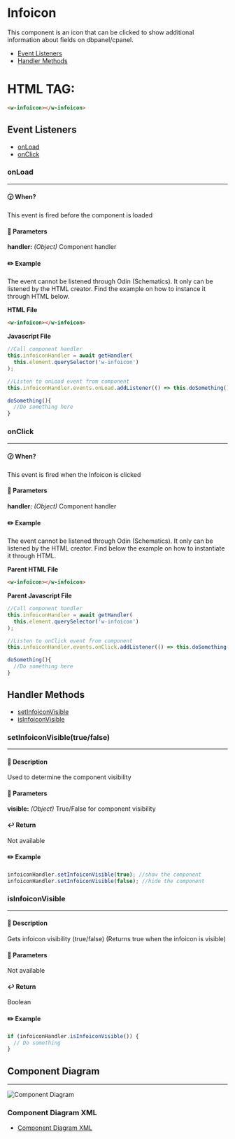 # Infoicon

This component is an icon that can be clicked to show additional information about fields on
dbpanel/cpanel.

- [Event Listeners](#Event-Listeners)
- [Handler Methods](#Handler-Methods)

#####

# HTML TAG:

```html
<w-infoicon></w-infoicon>
```

## Event Listeners

- [onLoad](#onLoad)
- [onClick](#onClick)

### onLoad

---

#### :clock230: When?

This event is fired before the component is loaded

#### :bookmark_tabs: Parameters

**handler:** _(Object)_ Component handler <br>

#### :pencil2: Example
The event cannot be listened through Odin (Schematics).
It only can be listened by the HTML creator. Find the example on how to instance it through HTML below.

<b>HTML File</b>

```html
<w-infoicon></w-infoicon>
```

<b>Javascript File</b>

```javascript
//Call component handler
this.infoiconHandler = await getHandler(
  this.element.querySelector('w-infoicon')
);

//Listen to onLoad event from component
this.infoiconHandler.events.onLoad.addListener(() => this.doSomething());

doSomething(){
  //Do something here
}
```

### onClick

---

#### :clock230: When?

This event is fired when the Infoicon is clicked

#### :bookmark_tabs: Parameters

**handler:** _(Object)_ Component handler <br>

#### :pencil2: Example

The event cannot be listened through Odin (Schematics).
It only can be listened by the HTML creator. Find below the example on how to instantiate it through HTML.

<b>Parent HTML File</b>

```html
<w-infoicon></w-infoicon>
```

<b>Parent Javascript File</b>

```javascript
//Call component handler
this.infoiconHandler = await getHandler(
  this.element.querySelector('w-infoicon')
);

//Listen to onClick event from component
this.infoiconHandler.events.onClick.addListener(() => this.doSomething());

doSomething(){
  //Do something here
}
```

## Handler Methods

- [setInfoiconVisible](#setInfoiconVisible)
- [isInfoiconVisible](#isInfoiconVisible)

### setInfoiconVisible(true/false)

---

#### :page_with_curl: Description

Used to determine the component visibility

#### :bookmark_tabs: Parameters

**visible:** _(Object)_ True/False for component visibility <br>

#### :leftwards_arrow_with_hook: Return

Not available

#### :pencil2: Example

```javascript
infoiconHandler.setInfoiconVisible(true); //show the component
infoiconHandler.setInfoiconVisible(false); //hide the component
```

### isInfoiconVisible

---

#### :page_with_curl: Description

Gets infoicon visibility (true/false)
(Returns true when the infoicon is visible)

#### :bookmark_tabs: Parameters

Not available

#### :leftwards_arrow_with_hook: Return

Boolean

#### :pencil2: Example

```javascript
if (infoiconHandler.isInfoiconVisible()) {
  // Do something
}
```

## Component Diagram
----
![Component Diagram](./../../../../assets/framework/w-infoicon/docs/wInfoiconDiagram.png)

### Component Diagram XML
- <a href="https://github.com/philips-emr/tasy-framework/blob/dev/packages/framework/src/assets/framework/w-infoicon/docs/wInfoiconDiagram.xml" target="_blank">Component Diagram XML</a>

